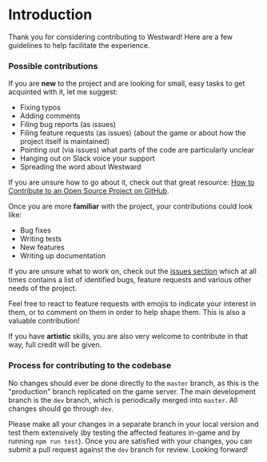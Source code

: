 # Introduction

Thank you for considering contributing to Westward! Here are a few guidelines to help facilitate the experience.

### Possible contributions

If you are **new** to the project and are looking for small, easy tasks to get acquinted with it, let me suggest:
- Fixing typos
- Adding comments
- Filing bug reports (as issues)
- Filing feature requests (as issues) (about the game or about how the project itself is maintained)
- Pointing out (via issues) what parts of the code are particularly unclear
- Hanging out on Slack voice your support
- Spreading the word about Westward

If you are unsure how to go about it, check out that great resource: [How to Contribute to an Open Source Project on GitHub](https://egghead.io/series/how-to-contribute-to-an-open-source-project-on-github).

Once you are more **familiar** with the project, your contributions could look like:
- Bug fixes
- Writing tests
- New features
- Writing up documentation

If you are unsure what to work on, check out the [issues section](https://github.com/Jerenaux/westward/issues) which at all times contains a list of identified bugs, feature requests and various other needs of the project. 

Feel free to react to feature requests with emojis to indicate your interest in them, or to comment on them in order to help shape them. This is also a valuable contribution!

If you have **artistic** skills, you are also very welcome to contribute in that way, full credit will be given.

### Process for contributing to the codebase

No changes should ever be done directly to the `master` branch, as this is the "production" branch replicated on the game server.
The main development branch is the `dev` branch, which is periodically merged into `master`. All changes should go through `dev`. 

Please make all your changes in a separate branch in your local version and test them extensively (by testing the affected features
in-game and by running `npm run test`). Once you are satisfied with your changes, you can submit a pull request against the `dev` branch
for review. Looking forward!
